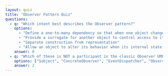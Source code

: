 ```yaml
---
layout: quiz
title: "Observer Pattern Quiz"
questions:
  - q: "Which intent best describes the Observer pattern?"
    options:
      - "Define a one-to-many dependency so that when one object changes state all dependents are notified"
      - "Provide a surrogate for another object to control access to it"
      - "Separate construction from representation"
      - "Allow an object to alter its behavior when its internal state changes"
    answer: 0
  - q: "Which of these is NOT a participant in the classic Observer UML?"
    options: ["Subject", "ConcreteObserver", "EventDispatcher", "Observer"]
    answer: 2
---
```

